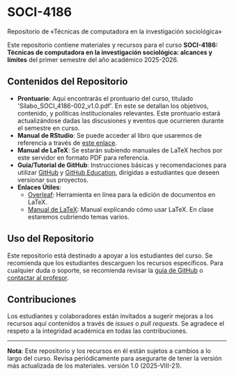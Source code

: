 # SOCI-4186
Repositorio de «Técnicas de computadora en la investigación sociológica»

Este repositorio contiene materiales y recursos para el curso **SOCI-4186: Técnicas de computadora en la investigación sociológica: alcances y límites** del primer semestre del año académico 2025-2026. 

## Contenidos del Repositorio

- **Prontuario**: Aquí encontrarás el prontuario del curso, titulado 'Sílabo_SOCI_4186-002_v1.0.pdf'. En este se detallan los objetivos, contenido, y políticas institucionales relevantes. Este prontuario estará actualizándose dadas las discusiones y eventos que ocurrieren durante el semestre en curso.
- **Manual de RStudio**: Se puede acceder al libro que usaremos de referencia a través de [este enlace](https://rafalab.dfci.harvard.edu/dslibro/).
- **Manual de LaTeX**: Se estarán subiendo manuales de LaTeX hechos por este servidor en formato PDF para referencia.
- **Guía/Tutorial de GitHub**: Instrucciones básicas y recomendaciones para utilizar [GitHub](https://docs.github.com/es/get-started) y [GitHub Education](https://docs.github.com/es/education/explore-the-benefits-of-teaching-and-learning-with-github-education/github-education-for-students/apply-to-github-education-as-a-student), dirigidas a estudiantes que deseen versionar sus proyectos.
- **Enlaces Útiles**:
  - [Overleaf](https://www.overleaf.com/): Herramienta en línea para la edición de documentos en LaTeX.
  - [Manual de LaTeX](https://manualdelatex.com): Manual explicando cómo usar LaTeX. En clase estaremos cubriendo temas varios.

## Uso del Repositorio

Este repositorio está destinado a apoyar a los estudiantes del curso. Se recomienda que los estudiantes descarguen los recursos específicos. Para cualquier duda o soporte, se recomienda revisar la [guía de GitHub](https://docs.github.com/es/get-started/start-your-journey) o [contactar al profesor](mailto:rashid.marcano@upr.edu).

## Contribuciones

Los estudiantes y colaboradores están invitados a sugerir mejoras a los recursos aquí contenidos a través de *issues* o *pull requests*. Se agradece el respeto a la integridad académica en todas las contribuciones.

---

**Nota**: Este repositorio y los recursos en él están sujetos a cambios a lo largo del curso. Revisa periódicamente para asegurarte de tener la versión más actualizada de los materiales.
versión 1.0 (2025-VIII-21).

